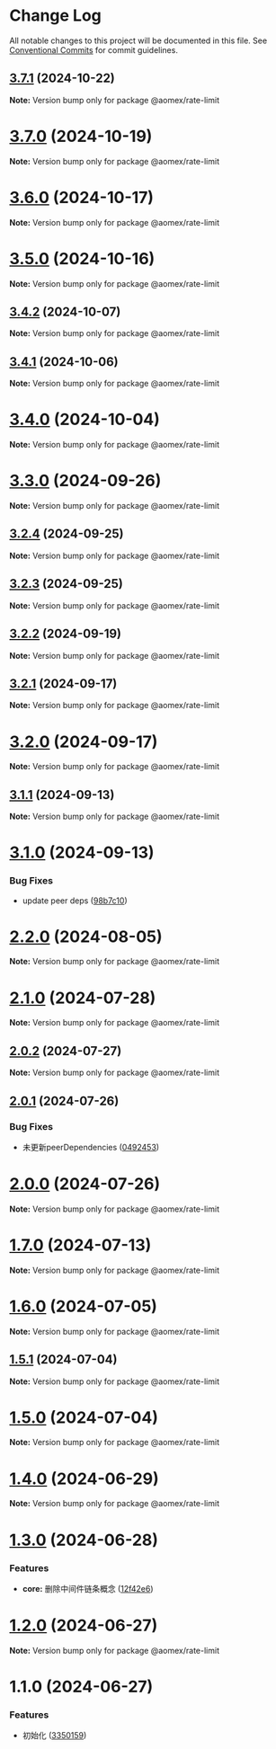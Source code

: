 # Change Log

All notable changes to this project will be documented in this file.
See [Conventional Commits](https://conventionalcommits.org) for commit guidelines.

## [3.7.1](https://github.com/aomex/aomex/compare/v3.7.0...v3.7.1) (2024-10-22)

**Note:** Version bump only for package @aomex/rate-limit





# [3.7.0](https://github.com/aomex/aomex/compare/v3.6.0...v3.7.0) (2024-10-19)

**Note:** Version bump only for package @aomex/rate-limit





# [3.6.0](https://github.com/aomex/aomex/compare/v3.5.0...v3.6.0) (2024-10-17)

**Note:** Version bump only for package @aomex/rate-limit





# [3.5.0](https://github.com/aomex/aomex/compare/v3.4.2...v3.5.0) (2024-10-16)

**Note:** Version bump only for package @aomex/rate-limit





## [3.4.2](https://github.com/aomex/aomex/compare/v3.4.1...v3.4.2) (2024-10-07)

**Note:** Version bump only for package @aomex/rate-limit





## [3.4.1](https://github.com/aomex/aomex/compare/v3.4.0...v3.4.1) (2024-10-06)

**Note:** Version bump only for package @aomex/rate-limit





# [3.4.0](https://github.com/aomex/aomex/compare/v3.3.0...v3.4.0) (2024-10-04)

**Note:** Version bump only for package @aomex/rate-limit





# [3.3.0](https://github.com/aomex/aomex/compare/v3.2.4...v3.3.0) (2024-09-26)

**Note:** Version bump only for package @aomex/rate-limit





## [3.2.4](https://github.com/aomex/aomex/compare/v3.2.3...v3.2.4) (2024-09-25)

**Note:** Version bump only for package @aomex/rate-limit





## [3.2.3](https://github.com/aomex/aomex/compare/v3.2.2...v3.2.3) (2024-09-25)

**Note:** Version bump only for package @aomex/rate-limit





## [3.2.2](https://github.com/aomex/aomex/compare/v3.2.1...v3.2.2) (2024-09-19)

**Note:** Version bump only for package @aomex/rate-limit





## [3.2.1](https://github.com/aomex/aomex/compare/v3.2.0...v3.2.1) (2024-09-17)

**Note:** Version bump only for package @aomex/rate-limit





# [3.2.0](https://github.com/aomex/aomex/compare/v3.1.1...v3.2.0) (2024-09-17)

**Note:** Version bump only for package @aomex/rate-limit





## [3.1.1](https://github.com/aomex/aomex/compare/v3.1.0...v3.1.1) (2024-09-13)

**Note:** Version bump only for package @aomex/rate-limit





# [3.1.0](https://github.com/aomex/aomex/compare/v3.0.0...v3.1.0) (2024-09-13)


### Bug Fixes

* update peer deps ([98b7c10](https://github.com/aomex/aomex/commit/98b7c10068a3c62a0361b1b43a86728a7d445ab5))








# [2.2.0](https://github.com/aomex/aomex/compare/v2.1.0...v2.2.0) (2024-08-05)

**Note:** Version bump only for package @aomex/rate-limit





# [2.1.0](https://github.com/aomex/aomex/compare/v2.0.2...v2.1.0) (2024-07-28)

**Note:** Version bump only for package @aomex/rate-limit





## [2.0.2](https://github.com/aomex/aomex/compare/v2.0.1...v2.0.2) (2024-07-27)

**Note:** Version bump only for package @aomex/rate-limit





## [2.0.1](https://github.com/aomex/aomex/compare/v2.0.0...v2.0.1) (2024-07-26)


### Bug Fixes

* 未更新peerDependencies ([0492453](https://github.com/aomex/aomex/commit/0492453d5a748aa6dd2047622a19a86dc7b6036e))





# [2.0.0](https://github.com/aomex/aomex/compare/v1.7.0...v2.0.0) (2024-07-26)

**Note:** Version bump only for package @aomex/rate-limit





# [1.7.0](https://github.com/aomex/aomex/compare/v1.6.0...v1.7.0) (2024-07-13)

**Note:** Version bump only for package @aomex/rate-limit





# [1.6.0](https://github.com/aomex/aomex/compare/v1.5.1...v1.6.0) (2024-07-05)

**Note:** Version bump only for package @aomex/rate-limit





## [1.5.1](https://github.com/aomex/aomex/compare/v1.5.0...v1.5.1) (2024-07-04)

**Note:** Version bump only for package @aomex/rate-limit





# [1.5.0](https://github.com/aomex/aomex/compare/v1.4.0...v1.5.0) (2024-07-04)

**Note:** Version bump only for package @aomex/rate-limit





# [1.4.0](https://github.com/aomex/aomex/compare/v1.3.0...v1.4.0) (2024-06-29)

**Note:** Version bump only for package @aomex/rate-limit





# [1.3.0](https://github.com/aomex/aomex/compare/v1.2.0...v1.3.0) (2024-06-28)


### Features

* **core:** 删除中间件链条概念 ([12f42e6](https://github.com/aomex/aomex/commit/12f42e6ba15f3118b98f5ff31832121b1b2b9896))





# [1.2.0](https://github.com/aomex/aomex/compare/v1.1.0...v1.2.0) (2024-06-27)

**Note:** Version bump only for package @aomex/rate-limit





# 1.1.0 (2024-06-27)


### Features

* 初始化 ([3350159](https://github.com/aomex/aomex/commit/3350159454ad230e6d910405f907293b059b1f49))
